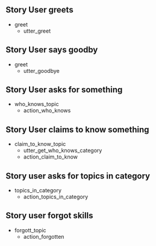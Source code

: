 ## Story User greets
* greet
    - utter_greet

## Story User says goodby
* greet
    - utter_goodbye

## Story User asks for something
* who_knows_topic
    - action_who_knows

## Story User claims to know something
* claim_to_know_topic
    - utter_get_who_knows_category
    - action_claim_to_know

## Story user asks for topics in category
* topics_in_category
    - action_topics_in_category

## Story user forgot skills
* forgott_topic
    - action_forgotten
